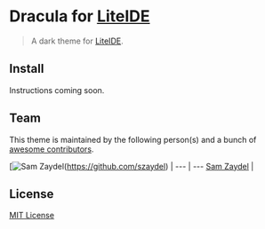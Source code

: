 # Dracula for [LiteIDE](http://github.com/visualfc/liteide)

> A dark theme for [LiteIDE](http://github.com/visualfc/liteide).

## Install

Instructions coming soon.

## Team

This theme is maintained by the following person(s) and a bunch of [awesome contributors](https://github.com/dracula/liteide/graphs/contributors).

[![Sam Zaydel](https://avatars3.githubusercontent.com/u/249424?v=3&s=70)(https://github.com/szaydel) |
--- | ---
[Sam Zaydel](https://github.com/szaydel) |

## License

[MIT License](./LICENSE)
